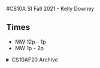 #CS10A SI Fall 2021 - Kelly Downey

## Times
* MW 12p - 1p
* MW 1p - 2p

<details>
    <summary>CS10AF20 Archive</summary>
    [_](https://github.com/PikaSannnnn/SI-CS10A-FALL2020)
</details>